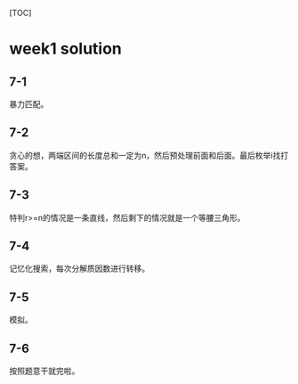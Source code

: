 [TOC]
# week1 solution 
## 7-1
暴力匹配。
## 7-2
贪心的想，两端区间的长度总和一定为n，然后预处理前面和后面。最后枚举i找打答案。
## 7-3
特判r>=n的情况是一条直线，然后剩下的情况就是一个等腰三角形。
## 7-4
记忆化搜索，每次分解质因数进行转移。
## 7-5
模拟。
## 7-6
按照题意干就完啦。
